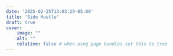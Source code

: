 ```yaml
---
date: '2025-02-25T13:03:29-05:00'
title: 'Side Hustle'
draft: true
cover:
    image: ""
    alt: ""
    relative: false # when usng page bundles set this to true
---
```


